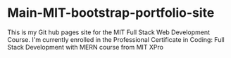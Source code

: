 # Main-MIT-bootstrap-portfolio-site
 
This is my Git hub pages site for the MIT Full Stack Web Development Course. I'm currently enrolled in the Professional Certificate in Coding: Full Stack Development with MERN course from MIT XPro

